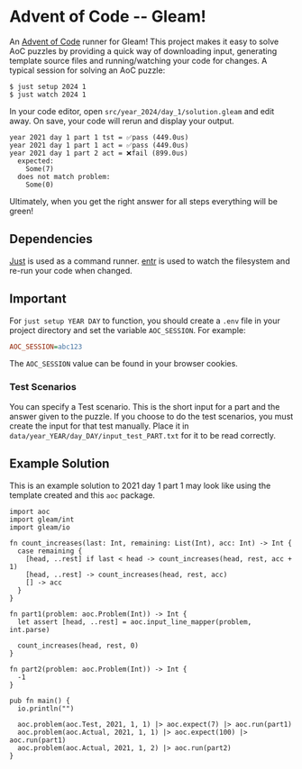 # Advent of Code -- Gleam!

An [Advent of Code](https://adventofcode.com) runner for Gleam! This project makes it easy to solve AoC puzzles by providing a quick way of downloading input, generating template source files and running/watching your code for changes. A typical session for solving an AoC puzzle:

```shell
$ just setup 2024 1
$ just watch 2024 1
```

In your code editor, open `src/year_2024/day_1/solution.gleam` and edit away. On save, your code will rerun and display your output.

```shell
year 2021 day 1 part 1 tst = ✅pass (449.0us)
year 2021 day 1 part 1 act = ✅pass (449.0us)
year 2021 day 1 part 2 act = ❌fail (899.0us)
  expected:
    Some(7)
  does not match problem:
    Some(0)
```

Ultimately, when you get the right answer for all steps everything will be green!

## Dependencies

[Just](https://just.systems) is used as a command runner. [entr](https://github.com/eradman/entr) is used to watch the filesystem and re-run your code when changed.

## Important

For `just setup YEAR DAY` to function, you should create a `.env` file in your project directory and set the variable `AOC_SESSION`. For example:

```ini
AOC_SESSION=abc123
```

The `AOC_SESSION` value can be found in your browser cookies.

### Test Scenarios

You can specify a Test scenario. This is the short input for a part and the answer given to the puzzle. If you choose to do the test scenarios, you must create the input for that test manually. Place it in `data/year_YEAR/day_DAY/input_test_PART.txt` for it to be read correctly.

## Example Solution

This is an example solution to 2021 day 1 part 1 may look like using the template created and this `aoc` package.

```gleam
import aoc
import gleam/int
import gleam/io

fn count_increases(last: Int, remaining: List(Int), acc: Int) -> Int {
  case remaining {
    [head, ..rest] if last < head -> count_increases(head, rest, acc + 1)
    [head, ..rest] -> count_increases(head, rest, acc)
    [] -> acc
  }
}

fn part1(problem: aoc.Problem(Int)) -> Int {
  let assert [head, ..rest] = aoc.input_line_mapper(problem, int.parse)

  count_increases(head, rest, 0)
}

fn part2(problem: aoc.Problem(Int)) -> Int {
  -1
}

pub fn main() {
  io.println("")

  aoc.problem(aoc.Test, 2021, 1, 1) |> aoc.expect(7) |> aoc.run(part1)
  aoc.problem(aoc.Actual, 2021, 1, 1) |> aoc.expect(100) |> aoc.run(part1)
  aoc.problem(aoc.Actual, 2021, 1, 2) |> aoc.run(part2)
}
```
